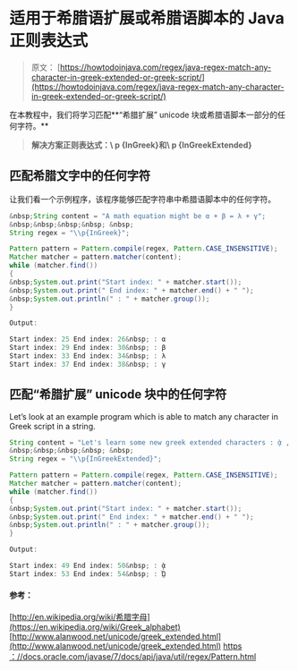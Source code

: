 # 适用于希腊语扩展或希腊语脚本的 Java 正则表达式

> 原文： [https://howtodoinjava.com/regex/java-regex-match-any-character-in-greek-extended-or-greek-script/](https://howtodoinjava.com/regex/java-regex-match-any-character-in-greek-extended-or-greek-script/)

在本教程中，我们将学习匹配**“希腊扩展” unicode 块或希腊语脚本一部分的任何字符。**

> **解决方案正则表达式：\\ p {InGreek}和\ p {InGreekExtended}**

## 匹配希腊文字中的任何字符

让我们看一个示例程序，该程序能够匹配字符串中希腊语脚本中的任何字符。

```java
&nbsp;String content = "A math equation might be α + β = λ + γ";
&nbsp;&nbsp;&nbsp;&nbsp; &nbsp;
String regex = "\\p{InGreek}";

Pattern pattern = Pattern.compile(regex, Pattern.CASE_INSENSITIVE);
Matcher matcher = pattern.matcher(content);
while (matcher.find())
{
&nbsp;System.out.print("Start index: " + matcher.start());
&nbsp;System.out.print(" End index: " + matcher.end() + " ");
&nbsp;System.out.println(" : " + matcher.group());
}

Output:

Start index: 25 End index: 26&nbsp; : α
Start index: 29 End index: 30&nbsp; : β
Start index: 33 End index: 34&nbsp; : λ
Start index: 37 End index: 38&nbsp; : γ

```

## 匹配“希腊扩展” unicode 块中的任何字符

Let’s look at an example program which is able to match any character in Greek script in a string.

```java
String content = "Let's learn some new greek extended characters : ᾲ , ᾨ etc.";
&nbsp;&nbsp;&nbsp;&nbsp; &nbsp;
String regex = "\\p{InGreekExtended}";

Pattern pattern = Pattern.compile(regex, Pattern.CASE_INSENSITIVE);
Matcher matcher = pattern.matcher(content);
while (matcher.find())
{
&nbsp;System.out.print("Start index: " + matcher.start());
&nbsp;System.out.print(" End index: " + matcher.end() + " ");
&nbsp;System.out.println(" : " + matcher.group());
}

Output:

Start index: 49 End index: 50&nbsp; : ᾲ
Start index: 53 End index: 54&nbsp; : ᾨ

```

#### 参考：

[http://en.wikipedia.org/wiki/希腊字母](https://en.wikipedia.org/wiki/Greek_alphabet)
[http://www.alanwood.net/unicode/greek_extended.html](http://www.alanwood.net/unicode/greek_extended.html)
[https ：//docs.oracle.com/javase/7/docs/api/java/util/regex/Pattern.html](https://docs.oracle.com/javase/7/docs/api/java/util/regex/Pattern.html)
